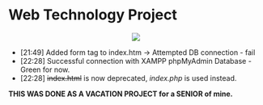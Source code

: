 # Web Technology Project
<p align="center"> 
<img src="https://preview.ibb.co/d2X3kV/Untitled.png">
</p>
<ul>
<li>[21:49] Added form tag to index.htm -> Attempted DB connection - fail </li>
<li>[22:28] Successful connection with XAMPP phpMyAdmin Database - Green for now. </li>
<li>[22:28] <s>index.html</s> is now deprecated, <i>index.php</i> is used instead.
</ul>


<B> THIS WAS DONE AS A VACATION PROJECT for a SENIOR of mine.</B>
